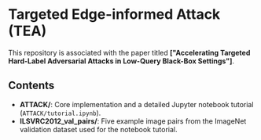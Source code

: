 # Targeted Edge-informed Attack (TEA)

This repository is associated with the paper titled **["Accelerating Targeted Hard-Label Adversarial Attacks in Low-Query Black-Box Settings"]**.

## Contents

* **ATTACK/**: Core implementation and a detailed Jupyter notebook tutorial (`ATTACK/tutorial.ipynb`).
* **ILSVRC2012\_val\_pairs/**: Five example image pairs from the ImageNet validation dataset used for the notebook tutorial.
